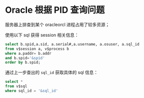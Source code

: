 # Oracle 根据 PID 查询问题

服务器上排查到某个 oracleorcl 进程占用了较多资源；

使用以下 sql 获得 session 相关信息：
```sql
select b.spid,a.sid, a.serial#,a.username, a.osuser, a.sql_id
from v$session a, v$process b
where a.paddr= b.addr
and b.spid='&spid'
order by b.spid;
```

通过上一步查出的 `sql_id` 获取具体的 sql 信息：
```sql
select *
from v$sql
where sql_id = '&sql_id'
```